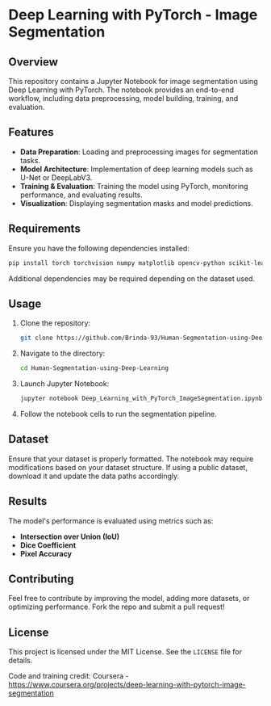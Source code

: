 # Deep Learning with PyTorch - Image Segmentation

## Overview
This repository contains a Jupyter Notebook for image segmentation using Deep Learning with PyTorch. The notebook provides an end-to-end workflow, including data preprocessing, model building, training, and evaluation.

## Features
- **Data Preparation**: Loading and preprocessing images for segmentation tasks.
- **Model Architecture**: Implementation of deep learning models such as U-Net or DeepLabV3.
- **Training & Evaluation**: Training the model using PyTorch, monitoring performance, and evaluating results.
- **Visualization**: Displaying segmentation masks and model predictions.

## Requirements
Ensure you have the following dependencies installed:

```bash
pip install torch torchvision numpy matplotlib opencv-python scikit-learn tqdm
```

Additional dependencies may be required depending on the dataset used.

## Usage
1. Clone the repository:
   ```bash
   git clone https://github.com/Brinda-93/Human-Segmentation-using-Deep-Learning.git
   ```
2. Navigate to the directory:
   ```bash
   cd Human-Segmentation-using-Deep-Learning
   ```
3. Launch Jupyter Notebook:
   ```bash
   jupyter notebook Deep_Learning_with_PyTorch_ImageSegmentation.ipynb
   ```
4. Follow the notebook cells to run the segmentation pipeline.

## Dataset
Ensure that your dataset is properly formatted. The notebook may require modifications based on your dataset structure. If using a public dataset, download it and update the data paths accordingly.

## Results
The model's performance is evaluated using metrics such as:
- **Intersection over Union (IoU)**
- **Dice Coefficient**
- **Pixel Accuracy**

## Contributing
Feel free to contribute by improving the model, adding more datasets, or optimizing performance. Fork the repo and submit a pull request!

## License
This project is licensed under the MIT License. See the `LICENSE` file for details.

Code and training credit: Coursera - https://www.coursera.org/projects/deep-learning-with-pytorch-image-segmentation 
